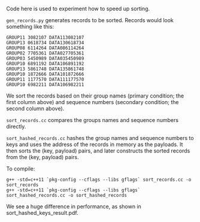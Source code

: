 Code here is used to experiment how to speed up sorting.

`gen_records.py` generates records to be sorted.
Records would look something like this:

```
GROUP11	3082107	DATA113082107
GROUP13	0618734	DATA130618734
GROUP08	6114264	DATA086114264
GROUP02	7705361	DATA027705361
GROUP03	5450989	DATA035450989
GROUP10	6891192	DATA106891192
GROUP13	5861748	DATA135861748
GROUP10	1872666	DATA101872666
GROUP11	1177570	DATA111177570
GROUP10	6982211	DATA106982211
```

We sort the records based on their group names (primary condition; the first column above) and sequence numbers (secondary condition; the second column above).

`sort_records.cc` compares the groups names and sequence numbers directly.

`sort_hashed_records.cc` hashes the group names and sequence numbers to keys and uses the address of the records in memory as the payloads.
It then sorts the (key, payload) pairs, and later constructs the sorted records from the (key, payload) pairs.

To compile:
```
g++ -std=c++11 `pkg-config --cflags --libs gflags` sort_records.cc -o sort_records
g++ -std=c++11 `pkg-config --cflags --libs gflags` sort_hashed_records.cc -o sort_hashed_records
```

We see a huge difference in performance, as shown in sort_hashed_keys_result.pdf.
